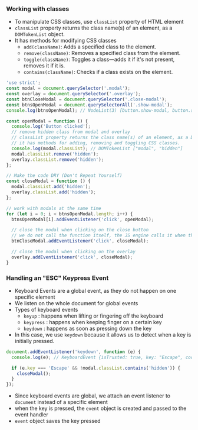### Working with classes

- To manipulate CSS classes, use `classList` property of HTML element
- `classList` property returns the class name(s) of an element, as a `DOMTokenList` object.
- It has methods for modifying CSS classes
  - `add(className)`: Adds a specified class to the element.
  - `remove(className)`: Removes a specified class from the element.
  - `toggle(className)`: Toggles a class—adds it if it's not present, removes it if it is.
  - `contains(className)`: Checks if a class exists on the element.

```javascript
'use strict';
const modal = document.querySelector('.modal');
const overlay = document.querySelector('.overlay');
const btnCloseModal = document.querySelector('.close-modal');
const btnsOpenModal = document.querySelectorAll('.show-modal');
console.log(btnsOpenModal); // NodeList(3) [button.show-modal, button.show-modal, button.show-modal]

const openModal = function () {
  console.log('Button clicked');
  // remove hidden class from modal and overlay
  // classList property returns the class name(s) of an element, as a DOMTokenList object.
  // it has methods for adding, removing and toggling CSS classes.
  console.log(modal.classList); // DOMTokenList ["modal", "hidden"]
  modal.classList.remove('hidden');
  overlay.classList.remove('hidden');
};

// Make the code DRY (Don't Repeat Yourself)
const closeModal = function () {
  modal.classList.add('hidden');
  overlay.classList.add('hidden');
};

// work with modals at the same time
for (let i = 0; i < btnsOpenModal.length; i++) {
  btnsOpenModal[i].addEventListener('click', openModal);

  // close the modal when clicking on the close button
  // we do not call the function itself, the JS engine calls it when the event happens
  btnCloseModal.addEventListener('click', closeModal);

  // close the modal when clicking on the overlay
  overlay.addEventListener('click', closeModal);
}
```

### Handling an "ESC" Keypress Event

- Keyboard Events are a global event, as they do not happen on one specific element
- We listen on the whole document for global events
- Types of keyboard events
  - `keyup` : happens when lifting or fingering off the keyboard
  - `keypress` : happens when keeping finger on a certain key
  - `keydown` : happens as soon as pressing down the key
- In this case, we use `keydown` because it allows us to detect when a key is initially pressed.

```javascript
document.addEventListener('keydown', function (e) {
  console.log(e); // KeyboardEvent {isTrusted: true, key: "Escape", code: "Escape", location: 0, ctrlKey: false, …}

  if (e.key === 'Escape' && !modal.classList.contains('hidden')) {
    closeModal();
  }
});
```

- Since keyboard events are global, we attach an event listener to `document` instead of a specific element
- when the key is pressed, the `event` object is created and passed to the event handler
- `event` object saves the key pressed
